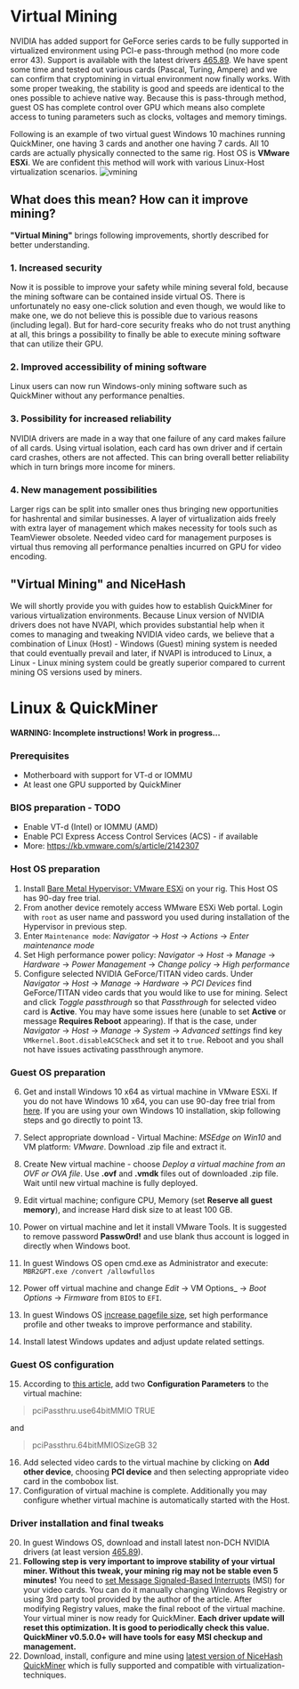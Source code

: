 # Virtual Mining

NVIDIA has added support for GeForce series cards to be fully supported in virtualized environment using PCI-e pass-through method (no more code error 43). Support is available with the latest drivers [465.89](https://www.nvidia.com/download/driverResults.aspx/172060/en-us). We have spent some time and tested out various cards (Pascal, Turing, Ampere) and we can confirm that cryptomining in virtual environment now finally works. With some proper tweaking, the stability is good and speeds are identical to the ones possible to achieve native way. Because this is pass-through method, guest OS has complete control over GPU which means also complete access to tuning parameters such as clocks, voltages and memory timings.

Following is an example of two virtual guest Windows 10 machines running QuickMiner, one having 3 cards and another one having 7 cards. All 10 cards are actually physically connected to the same rig. Host OS is **VMware ESXi**. We are confident this method will work with various Linux-Host virtualization scenarios.
![vmining](https://github.com/nicehash/NiceHashQuickMiner/blob/main/images/virtualmining.png?raw=true)

## What does this mean? How can it improve mining?
**"Virtual Mining"** brings following improvements, shortly described for better understanding.

### 1. Increased security
Now it is possible to improve your safety while mining several fold, because the mining software can be contained inside virtual OS. There is unfortunately no easy one-click solution and even though, we would like to make one, we do not believe this is possible due to various reasons (including legal). But for hard-core security freaks who do not trust anything at all, this brings a possibility to finally be able to execute mining software that can utilize their GPU.

### 2. Improved accessibility of mining software
Linux users can now run Windows-only mining software such as QuickMiner without any performance penalties.

### 3. Possibility for increased reliability
NVIDIA drivers are made in a way that one failure of any card makes failure of all cards. Using virtual isolation, each card has own driver and if certain card crashes, others are not affected. This can bring overall better reliability which in turn brings more income for miners.

### 4. New management possibilities
Larger rigs can be split into smaller ones thus bringing new opportunities for hashrental and similar businesses. A layer of virtualization aids freely with extra layer of management which makes necessity for tools such as TeamViewer obsolete. Needed video card for management purposes is virtual thus removing all performance penalties incurred on GPU for video encoding.

## "Virtual Mining" and NiceHash
We will shortly provide you with guides how to establish QuickMiner for various virtualization environments. Because Linux version of NVIDIA drivers does not have NVAPI, which provides substantial help when it comes to managing and tweaking NVIDIA video cards, we believe that a combination of Linux (Host) - Windows (Guest) mining system is needed that could eventually prevail and later, if NVAPI is introduced to Linux, a Linux - Linux mining system could be greatly superior compared to current mining OS versions used by miners.


# Linux & QuickMiner

**WARNING: Incomplete instructions! Work in progress...**

### Prerequisites
* Motherboard with support for VT-d or IOMMU
* At least one GPU supported by QuickMiner


### BIOS preparation - TODO
* Enable VT-d (Intel) or IOMMU (AMD)
* Enable PCI Express Access Control Services (ACS) - if available
* More: https://kb.vmware.com/s/article/2142307


### Host OS preparation
1. Install [Bare Metal Hypervisor: VMware ESXi](https://www.vmware.com/products/esxi-and-esx.html) on your rig. This Host OS has 90-day free trial.
2. From another device remotely access WMware ESXi Web portal. Login with `root` as user name and password you used during installation of the Hypervisor in previous step.
3. Enter `Maintenance mode`: _Navigator_ -> _Host_ -> _Actions_ -> _Enter maintenance mode_
4. Set High performance power policy: _Navigator_ -> _Host_ -> _Manage_ -> _Hardware_ -> _Power Management_ -> _Change policy_ -> _High performance_
5. Configure selected NVIDIA GeForce/TITAN video cards. Under _Navigator_ -> _Host_ -> _Manage_ -> _Hardware_ -> _PCI Devices_ find GeForce/TITAN video cards that you would like to use for mining. Select and click _Toggle passthrough_ so that _Passthrough_ for selected video card is **Active**. You may have some issues here (unable to set **Active** or message **Requires Reboot** appearing). If that is the case, under _Navigator_ -> _Host_ -> _Manage_ -> _System_ -> _Advanced settings_ find key `VMkernel.Boot.disableACSCheck` and set it to `true`. Reboot and you shall not have issues activating passthrough anymore.


### Guest OS preparation
6. Get and install Windows 10 x64 as virtual machine in VMware ESXi. If you do not have Windows 10 x64, you can use 90-day free trial from [here](https://developer.microsoft.com/en-us/microsoft-edge/tools/vms/). If you are using your own Windows 10 installation, skip following steps and go directly to point 13.
7. Select appropriate download - Virtual Machine: _MSEdge on Win10_ and VM platform: _VMware_. Download .zip file and extract it.
8. Create New virtual machine - choose _Deploy a virtual machine from an OVF or OVA file_. Use **.ovf** and **.vmdk** files out of downloaded .zip file. Wait until new virtual machine is fully deployed.
9. Edit virtual machine; configure CPU, Memory (set **Reserve all guest memory**), and increase Hard disk size to at least 100 GB.
10. Power on virtual machine and let it install VMware Tools. It is suggested to remove password **Passw0rd!** and use blank thus account is logged in directly when Windows boot.
11. In guest Windows OS open cmd.exe as Administrator and execute: `MBR2GPT.exe /convert /allowfullos`
12. Power off virtual machine and change _Edit_ -> VM Options_ -> _Boot Options_ -> _Firmware_ from `BIOS` to `EFI`.

13. In guest Windows OS [increase pagefile size](https://www.nicehash.com/blog/post/how-to-increase-virtual-memory-on-windows), set high performance profile and other tweaks to improve performance and stability.
14. Install latest Windows updates and adjust update related settings.


### Guest OS configuration
15. According to [this article](https://kb.vmware.com/s/article/2142307), add two **Configuration Parameters** to the virtual machine:
> pciPassthru.use64bitMMIO TRUE

and

> pciPassthru.64bitMMIOSizeGB 32

16. Add selected video cards to the virtual machine by clicking on **Add other device**, choosing **PCI device** and then selecting appropriate video card in the combobox list.
17. Configuration of virtual machine is complete. Additionally you may configure whether virtual machine is automatically started with the Host.


### Driver installation and final tweaks
20. In guest Windows OS, download and install latest non-DCH NVIDIA drivers (at least version [465.89](https://www.nvidia.com/download/driverResults.aspx/172060/en-us)).
21. **Following step is very important to improve stability of your virtual miner. Without this tweak, your mining rig may not be stable even 5 minutes!** You need to [set Message Signaled-Based Interrupts](https://forums.guru3d.com/threads/windows-line-based-vs-message-signaled-based-interrupts-msi-tool.378044/) (MSI) for your video cards. You can do it manually changing Windows Registry or using 3rd party tool provided by the author of the article. After modifying Registry values, make the final reboot of the virtual machine. Your virtual miner is now ready for QuickMiner.
**Each driver update will reset this optimization. It is good to periodically check this value. QuickMiner v0.5.0.0+ will have tools for easy MSI checkup and management.**
22. Download, install, configure and mine using [latest version of NiceHash QuickMiner](https://github.com/nicehash/NiceHashQuickMiner/releases) which is fully supported and compatible with virtualization-techniques.